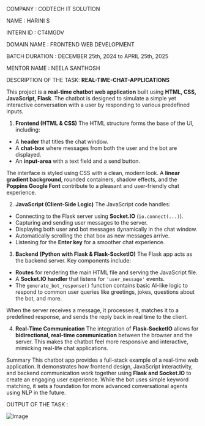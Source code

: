 
COMPANY : CODTECH IT SOLUTION

NAME : HARINI S

INTERN ID : CT4MGDV

DOMAIN NAME : FRONTEND WEB DEVELOPMENT

BATCH DURATION : DECEMBER 25th, 2024 to APRIL 25th, 2025

MENTOR NAME : NEELA SANTHOSH

DESCRIPTION OF THE TASK: **REAL-TIME-CHAT-APPLICATIONS**

This project is a **real-time chatbot web application** built using **HTML, CSS, JavaScript, Flask**. The chatbot is designed to simulate a simple yet interactive conversation with a user by responding to various predefined inputs.

1. **Frontend (HTML & CSS)**
The HTML structure forms the base of the UI, including:
- A **header** that titles the chat window.
- A **chat-box** where messages from both the user and the bot are displayed.
- An **input-area** with a text field and a send button.

The interface is styled using CSS with a clean, modern look. A **linear gradient background**, rounded containers, shadow effects, and the **Poppins Google Font** contribute to a pleasant and user-friendly chat experience.

2. **JavaScript (Client-Side Logic)**
The JavaScript code handles:
- Connecting to the Flask server using **Socket.IO** (`io.connect(...)`).
- Capturing and sending user messages to the server.
- Displaying both user and bot messages dynamically in the chat window.
- Automatically scrolling the chat box as new messages arrive.
- Listening for the **Enter key** for a smoother chat experience.

3. **Backend (Python with Flask & Flask-SocketIO)**
The Flask app acts as the backend server. Key components include:
- **Routes** for rendering the main HTML file and serving the JavaScript file.
- A **Socket.IO handler** that listens for `'user_message'` events.
- The `generate_bot_response()` function contains basic AI-like logic to respond to common user queries like greetings, jokes, questions about the bot, and more.

When the server receives a message, it processes it, matches it to a predefined response, and sends the reply back in real time to the client.

4. **Real-Time Communication**
The integration of **Flask-SocketIO** allows for **bidirectional, real-time communication** between the browser and the server. This makes the chatbot feel more responsive and interactive, mimicking real-life chat applications.

Summary
This chatbot app provides a full-stack example of a real-time web application. It demonstrates how frontend design, JavaScript interactivity, and backend communication work together using **Flask and Socket.IO** to create an engaging user experience. While the bot uses simple keyword matching, it sets a foundation for more advanced conversational agents using NLP in the future.

OUTPUT OF THE TASK :

![Image](https://github.com/user-attachments/assets/3689422c-7c92-4635-83e7-7888c04ada9a)
